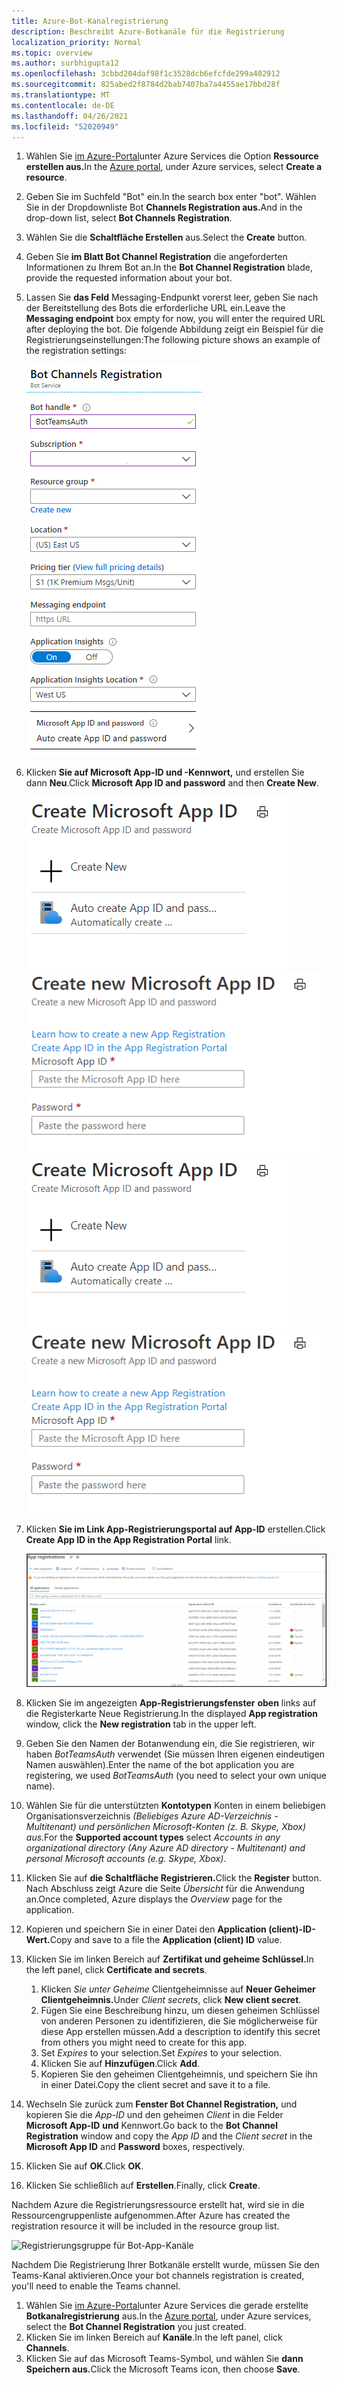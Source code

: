 ```yaml
---
title: Azure-Bot-Kanalregistrierung
description: Beschreibt Azure-Botkanäle für die Registrierung
localization_priority: Normal
ms.topic: overview
ms.author: surbhigupta12
ms.openlocfilehash: 3cbbd204daf98f1c3528dcb6efcfde299a402912
ms.sourcegitcommit: 825abed2f8784d2bab7407ba7a4455ae17bbd28f
ms.translationtype: MT
ms.contentlocale: de-DE
ms.lasthandoff: 04/26/2021
ms.locfileid: "52020949"
---
```

1. <span data-ttu-id="1651d-103">Wählen Sie [im Azure-Portal](https://ms.portal.azure.com/#home)unter Azure Services die Option **Ressource erstellen aus.**</span><span class="sxs-lookup"><span data-stu-id="1651d-103">In the [Azure portal](https://ms.portal.azure.com/#home), under Azure services, select **Create a resource**.</span></span>
1. <span data-ttu-id="1651d-104">Geben Sie im Suchfeld "Bot" ein.</span><span class="sxs-lookup"><span data-stu-id="1651d-104">In the search box enter "bot".</span></span> <span data-ttu-id="1651d-105">Wählen Sie in der Dropdownliste Bot **Channels Registration aus.**</span><span class="sxs-lookup"><span data-stu-id="1651d-105">And in the drop-down list, select **Bot Channels Registration**.</span></span>
1. <span data-ttu-id="1651d-106">Wählen Sie die **Schaltfläche Erstellen** aus.</span><span class="sxs-lookup"><span data-stu-id="1651d-106">Select the **Create** button.</span></span>
1. <span data-ttu-id="1651d-107">Geben Sie **im Blatt Bot Channel Registration** die angeforderten Informationen zu Ihrem Bot an.</span><span class="sxs-lookup"><span data-stu-id="1651d-107">In the **Bot Channel Registration** blade, provide the requested information about your bot.</span></span>
1. <span data-ttu-id="1651d-108">Lassen Sie **das Feld** Messaging-Endpunkt vorerst leer, geben Sie nach der Bereitstellung des Bots die erforderliche URL ein.</span><span class="sxs-lookup"><span data-stu-id="1651d-108">Leave the **Messaging endpoint** box empty for now, you will enter the required URL after deploying the bot.</span></span> <span data-ttu-id="1651d-109">Die folgende Abbildung zeigt ein Beispiel für die Registrierungseinstellungen:</span><span class="sxs-lookup"><span data-stu-id="1651d-109">The following picture shows an example of the registration settings:</span></span>

    ![Registrierung von Bot-App-Kanälen](../../assets/images/authentication/auth-bot-channels-registration.png)

1. <span data-ttu-id="1651d-111">Klicken **Sie auf Microsoft App-ID und -Kennwort,** und erstellen Sie dann **Neu**.</span><span class="sxs-lookup"><span data-stu-id="1651d-111">Click **Microsoft App ID and password** and then **Create New**.</span></span>

    <span data-ttu-id="1651d-112">![Erstellen der Microsoft App-ID ](../../assets/images/authentication/CreateMicrosoftAppID.png) ![ Erstellen einer neuen Microsoft App-ID](../../assets/images/authentication/CreateNewMicrosoftAppID.png)</span><span class="sxs-lookup"><span data-stu-id="1651d-112">![Create Microsoft App ID](../../assets/images/authentication/CreateMicrosoftAppID.png) ![Create New Microsoft App ID](../../assets/images/authentication/CreateNewMicrosoftAppID.png)</span></span>    

1. <span data-ttu-id="1651d-113">Klicken **Sie im Link App-Registrierungsportal auf App-ID** erstellen.</span><span class="sxs-lookup"><span data-stu-id="1651d-113">Click **Create App ID in the App Registration Portal** link.</span></span>

   ![App-Registrierungen](../../assets/images/authentication/AppRegistration.png)
   
1. <span data-ttu-id="1651d-115">Klicken Sie im angezeigten **App-Registrierungsfenster** **oben** links auf die Registerkarte Neue Registrierung.</span><span class="sxs-lookup"><span data-stu-id="1651d-115">In the displayed **App registration** window, click the **New registration** tab in the upper left.</span></span>
1. <span data-ttu-id="1651d-116">Geben Sie den Namen der Botanwendung ein, die Sie registrieren, wir haben *BotTeamsAuth* verwendet (Sie müssen Ihren eigenen eindeutigen Namen auswählen).</span><span class="sxs-lookup"><span data-stu-id="1651d-116">Enter the name of the bot application you are registering, we used *BotTeamsAuth* (you need to select your own unique name).</span></span>
1. <span data-ttu-id="1651d-117">Wählen Sie für die unterstützten **Kontotypen** Konten in einem beliebigen Organisationsverzeichnis *(Beliebiges Azure AD-Verzeichnis - Multitenant) und persönlichen Microsoft-Konten (z. B. Skype, Xbox) aus.*</span><span class="sxs-lookup"><span data-stu-id="1651d-117">For the **Supported account types** select *Accounts in any organizational directory (Any Azure AD directory - Multitenant) and personal Microsoft accounts (e.g. Skype, Xbox)*.</span></span>
1. <span data-ttu-id="1651d-118">Klicken Sie auf **die Schaltfläche Registrieren.**</span><span class="sxs-lookup"><span data-stu-id="1651d-118">Click the **Register** button.</span></span> <span data-ttu-id="1651d-119">Nach Abschluss zeigt Azure die Seite *Übersicht* für die Anwendung an.</span><span class="sxs-lookup"><span data-stu-id="1651d-119">Once completed, Azure displays the *Overview* page for the application.</span></span>
1. <span data-ttu-id="1651d-120">Kopieren und speichern Sie in einer Datei den **Application (client)-ID-Wert.**</span><span class="sxs-lookup"><span data-stu-id="1651d-120">Copy and save to a file the **Application (client) ID** value.</span></span>
1. <span data-ttu-id="1651d-121">Klicken Sie im linken Bereich auf **Zertifikat und geheime Schlüssel.**</span><span class="sxs-lookup"><span data-stu-id="1651d-121">In the left panel, click **Certificate and secrets**.</span></span>
    1. <span data-ttu-id="1651d-122">Klicken *Sie unter Geheime* Clientgeheimnisse auf **Neuer Geheimer Clientgeheimnis.**</span><span class="sxs-lookup"><span data-stu-id="1651d-122">Under *Client secrets*, click **New client secret**.</span></span>
    1. <span data-ttu-id="1651d-123">Fügen Sie eine Beschreibung hinzu, um diesen geheimen Schlüssel von anderen Personen zu identifizieren, die Sie möglicherweise für diese App erstellen müssen.</span><span class="sxs-lookup"><span data-stu-id="1651d-123">Add a description to identify this secret from others you might need to create for this app.</span></span>
    1. <span data-ttu-id="1651d-124">Set *Expires* to your selection.</span><span class="sxs-lookup"><span data-stu-id="1651d-124">Set *Expires* to your selection.</span></span>
    1. <span data-ttu-id="1651d-125">Klicken Sie auf **Hinzufügen**.</span><span class="sxs-lookup"><span data-stu-id="1651d-125">Click **Add**.</span></span>
    1. <span data-ttu-id="1651d-126">Kopieren Sie den geheimen Clientgeheimnis, und speichern Sie ihn in einer Datei.</span><span class="sxs-lookup"><span data-stu-id="1651d-126">Copy the client secret and save it to a file.</span></span>
1. <span data-ttu-id="1651d-127">Wechseln Sie zurück zum **Fenster Bot Channel Registration,** und kopieren Sie die *App-ID* und den geheimen *Client* in die Felder **Microsoft App-ID** **und** Kennwort.</span><span class="sxs-lookup"><span data-stu-id="1651d-127">Go back to the **Bot Channel Registration** window and copy the *App ID* and the *Client secret* in the **Microsoft App ID** and **Password** boxes, respectively.</span></span>
1. <span data-ttu-id="1651d-128">Klicken Sie auf **OK**.</span><span class="sxs-lookup"><span data-stu-id="1651d-128">Click **OK**.</span></span>
1. <span data-ttu-id="1651d-129">Klicken Sie schließlich auf **Erstellen**.</span><span class="sxs-lookup"><span data-stu-id="1651d-129">Finally, click **Create**.</span></span>

<span data-ttu-id="1651d-130">Nachdem Azure die Registrierungsressource erstellt hat, wird sie in die Ressourcengruppenliste aufgenommen.</span><span class="sxs-lookup"><span data-stu-id="1651d-130">After Azure has created the registration resource it will be included in the resource group list.</span></span>  

![Registrierungsgruppe für Bot-App-Kanäle](~/assets/images/authentication/auth-bot-channels-registration-group.PNG)

<span data-ttu-id="1651d-132">Nachdem Die Registrierung Ihrer Botkanäle erstellt wurde, müssen Sie den Teams-Kanal aktivieren.</span><span class="sxs-lookup"><span data-stu-id="1651d-132">Once your bot channels registration is created, you'll need to enable the Teams channel.</span></span>

1. <span data-ttu-id="1651d-133">Wählen Sie [im Azure-Portal](https://ms.portal.azure.com/#home)unter Azure Services die gerade erstellte **Botkanalregistrierung** aus.</span><span class="sxs-lookup"><span data-stu-id="1651d-133">In the [Azure portal](https://ms.portal.azure.com/#home), under Azure services, select the **Bot Channel Registration** you just created.</span></span>
1. <span data-ttu-id="1651d-134">Klicken Sie im linken Bereich auf **Kanäle**.</span><span class="sxs-lookup"><span data-stu-id="1651d-134">In the left panel, click **Channels**.</span></span>
1. <span data-ttu-id="1651d-135">Klicken Sie auf das Microsoft Teams-Symbol, und wählen Sie **dann Speichern aus.**</span><span class="sxs-lookup"><span data-stu-id="1651d-135">Click the Microsoft Teams icon, then choose **Save**.</span></span>
